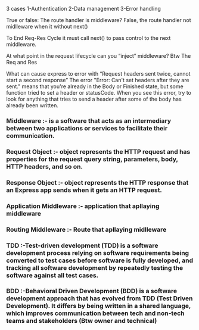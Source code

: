 3 cases
1-Authentication
2-Data management
3-Error handling

True or false: The route handler is middleware?
False, the route handler not midlleware when it  without next() 

To End Req-Res Cycle
it must call next() to pass control to the next middleware.

At what point in the request lifecycle can you “inject” middleware?
Btw The Req and Res

What can cause express to error with “Request headers sent twice, cannot start a second response”
The error "Error: Can't set headers after they are sent." means that you're already in the Body or Finished state,
but some function tried to set a header or statusCode. When you see this error, try to look for anything that tries to send a header after some of the body has already been written.

### Middleware :- is a software that acts as an intermediary between two applications or services to facilitate their communication.

### Request Object :- object represents the HTTP request and has properties for the request query string, parameters, body, HTTP headers, and so on.

### Response Object :- object represents the HTTP response that an Express app sends when it gets an HTTP request.

### Application Middleware :- application that apllaying middleware

### Routing Middleware :- Route that apllaying midlleware

### TDD :-Test-driven development (TDD) is a software development process relying on software requirements being converted to test cases before software is fully developed, and tracking all software development by repeatedly testing the software against all test cases. 

### BDD :-Behavioral Driven Development (BDD) is a software development approach that has evolved from TDD (Test Driven Development). It differs by being written in a shared language, which improves communication between tech and non-tech teams and stakeholders (Btw owner and technical)
